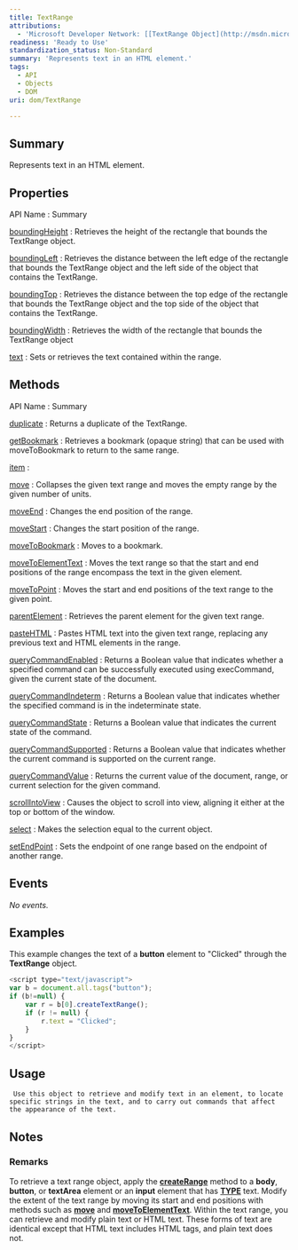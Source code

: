 ```yaml
---
title: TextRange
attributions:
  - 'Microsoft Developer Network: [[TextRange Object](http://msdn.microsoft.com/en-us/library/ie/ms535872(v=vs.85).aspx) Article]'
readiness: 'Ready to Use'
standardization_status: Non-Standard
summary: 'Represents text in an HTML element.'
tags:
  - API
  - Objects
  - DOM
uri: dom/TextRange

---
```

## Summary

Represents text in an HTML element.

## Properties

API Name
:   Summary

[boundingHeight](/dom/TextRange/boundingHeight)
:   Retrieves the height of the rectangle that bounds the TextRange object.

[boundingLeft](/dom/TextRange/boundingLeft)
:   Retrieves the distance between the left edge of the rectangle that bounds the TextRange object and the left side of the object that contains the TextRange.

[boundingTop](/dom/TextRange/boundingTop)
:   Retrieves the distance between the top edge of the rectangle that bounds the TextRange object and the top side of the object that contains the TextRange.

[boundingWidth](/dom/TextRange/boundingWidth)
:   Retrieves the width of the rectangle that bounds the TextRange object

[text](/dom/TextRange/text)
:   Sets or retrieves the text contained within the range.

## Methods

API Name
:   Summary

[duplicate](/dom/TextRange/duplicate)
:   Returns a duplicate of the TextRange.

[getBookmark](/dom/TextRange/getBookmark)
:   Retrieves a bookmark (opaque string) that can be used with moveToBookmark to return to the same range.

[item](/dom/TextRange/item)
:

[move](/dom/TextRange/move)
:   Collapses the given text range and moves the empty range by the given number of units.

[moveEnd](/dom/TextRange/moveEnd)
:   Changes the end position of the range.

[moveStart](/dom/TextRange/moveStart)
:   Changes the start position of the range.

[moveToBookmark](/dom/TextRange/moveToBookmark)
:   Moves to a bookmark.

[moveToElementText](/dom/TextRange/moveToElementText)
:   Moves the text range so that the start and end positions of the range encompass the text in the given element.

[moveToPoint](/dom/TextRange/moveToPoint)
:   Moves the start and end positions of the text range to the given point.

[parentElement](/dom/TextRange/parentElement)
:   Retrieves the parent element for the given text range.

[pasteHTML](/dom/TextRange/pasteHTML)
:   Pastes HTML text into the given text range, replacing any previous text and HTML elements in the range.

[queryCommandEnabled](/dom/TextRange/queryCommandEnabled)
:   Returns a Boolean value that indicates whether a specified command can be successfully executed using execCommand, given the current state of the document.

[queryCommandIndeterm](/dom/TextRange/queryCommandIndeterm)
:   Returns a Boolean value that indicates whether the specified command is in the indeterminate state.

[queryCommandState](/dom/TextRange/queryCommandState)
:   Returns a Boolean value that indicates the current state of the command.

[queryCommandSupported](/dom/TextRange/queryCommandSupported)
:   Returns a Boolean value that indicates whether the current command is supported on the current range.

[queryCommandValue](/dom/TextRange/queryCommandValue)
:   Returns the current value of the document, range, or current selection for the given command.

[scrollIntoView](/dom/TextRange/scrollIntoView)
:   Causes the object to scroll into view, aligning it either at the top or bottom of the window.

[select](/dom/TextRange/select)
:   Makes the selection equal to the current object.

[setEndPoint](/dom/TextRange/setEndPoint)
:   Sets the endpoint of one range based on the endpoint of another range.

## Events

*No events.*

## Examples

This example changes the text of a **button** element to "Clicked" through the **TextRange** object.

``` js
<script type="text/javascript">
var b = document.all.tags("button");
if (b!=null) {
    var r = b[0].createTextRange();
    if (r != null) {
        r.text = "Clicked";
    }
}
</script>
```

## Usage

     Use this object to retrieve and modify text in an element, to locate specific strings in the text, and to carry out commands that affect the appearance of the text.

## Notes

### Remarks

To retrieve a text range object, apply the [**createRange**](/dom/Document/createRange) method to a **body**, **button**, or **textArea** element or an **input** element that has [**TYPE**](/html/attributes/type) text. Modify the extent of the text range by moving its start and end positions with methods such as [**move**](/dom/TextRange/move) and [**moveToElementText**](/dom/TextRange/moveToElementText). Within the text range, you can retrieve and modify plain text or HTML text. These forms of text are identical except that HTML text includes HTML tags, and plain text does not.
